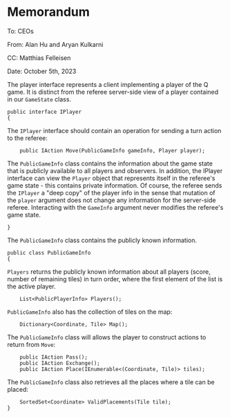# Memorandum

To: CEOs

From: Alan Hu and Aryan Kulkarni

CC: Matthias Felleisen

Date: October 5th, 2023

The player interface represents a client implementing a player of the Q game.
It is distinct from the referee server-side view of a player contained in our
`GameState` class.

    public interface IPlayer
    {

The `IPlayer` interface should contain an operation for sending a turn action
to the referee:

        public IAction Move(PublicGameInfo gameInfo, Player player);

The `PublicGameInfo` class contains the information about the game state that
is publicly available to all players and observers. In addition, the IPlayer
interface can view the `Player` object that represents itself in the referee's
game state - this contains private information. Of course, the referee sends
the `IPlayer` a "deep copy" of the player info in the sense that mutation of
the `player` argument does not change any information for the server-side
referee. Interacting with the `GameInfo` argument never modifies the referee's
game state.

    }

The `PublicGameInfo` class contains the publicly known information.

    public class PublicGameInfo
    {

`Players` returns the publicly known information about all players (score,
number of remaining tiles) in turn order, where the first element of the list
is the active player.

        List<PublicPlayerInfo> Players();

`PublicGameInfo` also has the collection of tiles on the map:

        Dictionary<Coordinate, Tile> Map();

The `PublicGameInfo` class will allows the player to construct actions to
return from `Move`:

        public IAction Pass();
        public IAction Exchange();
        public IAction Place(IEnumerable<(Coordinate, Tile)> tiles);

The `PublicGameInfo` class also retrieves all the places where a tile can be
placed:

        SortedSet<Coordinate> ValidPlacements(Tile tile);
    }
